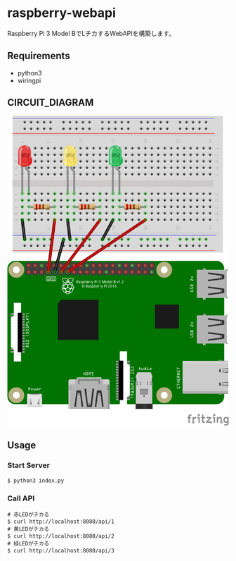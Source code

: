 # raspberry-webapi

Raspberry Pi 3 Model BでLチカするWebAPIを構築します。

## Requirements

- python3
- wiringpi

## CIRCUIT_DIAGRAM

![回路図](https://raw.githubusercontent.com/rednes/raspberry-webapi/img/raspberrypi.png)


## Usage

### Start Server

```
$ python3 index.py
```

### Call API

```
# 赤LEDがチカる
$ curl http://localhost:8080/api/1
# 黄LEDがチカる
$ curl http://localhost:8080/api/2
# 緑LEDがチカる
$ curl http://localhost:8080/api/3
```
